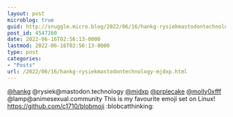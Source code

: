 ```yaml
---
layout: post
microblog: true
guid: http://snuggle.micro.blog/2022/06/16/hankg-rysiekmastodontechnology-mjdxp.html
post_id: 4547260
date: 2022-06-16T02:56:13-0000
lastmod: 2022-06-16T02:56:13-0000
type: post
categories:
- "Posts"
url: /2022/06/16/hankg-rysiekmastodontechnology-mjdxp.html
---
```

<p><span class="h-card" translate="no"><a href="https://friendica.myportal.social/profile/hankg" class="u-url mention">@<span>hankg</span></a></span> @rysiek@mastodon.technology <span class="h-card" translate="no"><a href="https://fosstodon.org/@mjdxp" class="u-url mention">@<span>mjdxp</span></a></span> <span class="h-card" translate="no"><a href="https://compostintraining.club/@prplecake" class="u-url mention">@<span>prplecake</span></a></span> <span class="h-card" translate="no"><a href="https://mastodon.social/@molly0xfff" class="u-url mention">@<span>molly0xfff</span></a></span> @lamp@animesexual.community This is my favourite emoji set on Linux! <a href="https://github.com/c1710/blobmoji" target="_blank" rel="nofollow noopener noreferrer" translate="no"><span class="invisible">https://</span><span class="">github.com/c1710/blobmoji</span><span class="invisible"></span></a> :blobcatthinking:</p>
